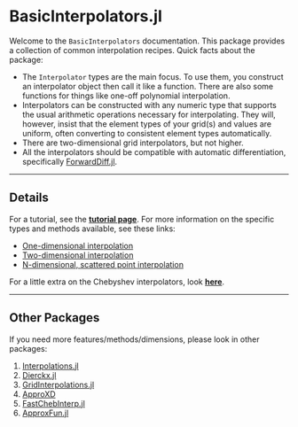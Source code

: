 # BasicInterpolators.jl

Welcome to the `BasicInterpolators` documentation. This package provides a collection of common interpolation recipes. Quick facts about the package:
* The `Interpolator` types are the main focus. To use them, you construct an interpolator object then call it like a function. There are also some functions for things like one-off polynomial interpolation.
* Interpolators can be constructed with any numeric type that supports the usual arithmetic operations necessary for interpolating. They will, however, insist that the element types of your grid(s) and values are uniform, often converting to consistent element types automatically.
* There are two-dimensional grid interpolators, but not higher.
* All the interpolators should be compatible with automatic differentiation, specifically [ForwardDiff.jl](https://github.com/JuliaDiff/ForwardDiff.jl).

--------------------------------------------------------------------------------

## Details

For a tutorial, see the [**tutorial page**](tutorial.md). For more information on the specific types and methods available, see these links:
* [One-dimensional interpolation](1d.md)
* [Two-dimensional interpolation](2d.md)
* [N-dimensional, scattered point interpolation](scattered.md)

For a little extra on the Chebyshev interpolators, look [**here**](chebyshev.md).

--------------------------------------------------------------------------------
## Other Packages

If you need more features/methods/dimensions, please look in other packages:
1. [Interpolations.jl](https://github.com/JuliaMath/Interpolations.jl)
2. [Dierckx.jl](https://github.com/kbarbary/Dierckx.jl)
3. [GridInterpolations.jl](https://github.com/sisl/GridInterpolations.jl)
4. [ApproXD](https://github.com/floswald/ApproXD.jl)
5. [FastChebInterp.jl](https://github.com/stevengj/FastChebInterp.jl)
6. [ApproxFun.jl](https://github.com/JuliaApproximation/ApproxFun.jl)
